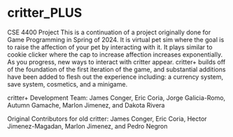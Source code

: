 # critter_PLUS
CSE 4400 Project
This is a continuation of a project originally done for Game Programming in Spring of 2024. It is virtual pet sim where the goal is to raise the affection of your pet by interacting with it. It plays similar to cookie clicker where the cap to increase affection increases exponentially. As you progress, new ways to interact with critter appear. critter+ builds off of the foundation of the first iteration of the game, and substantial additions have been added to flesh out the experience including: a currency system, save system, cosmetics, and a minigame.

critter+ Development Team: James Conger, Eric Coria, Jorge Galicia-Romo, Autumn Gamache, Marlon Jimenez, and Dakota Rivera

Original Contributors for old critter: James Conger, Eric Coria, Hector Jimenez-Magadan, Marlon Jimenez, and Pedro Negron
